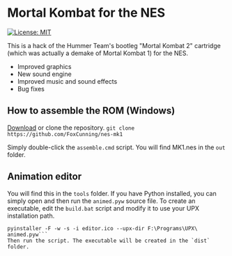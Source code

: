 # Mortal Kombat for the NES
[![License: MIT](https://img.shields.io/badge/License-MIT-yellow.svg)](https://opensource.org/licenses/MIT)

This is a hack of the Hummer Team's bootleg "Mortal Kombat 2" cartridge (which was actually a demake of Mortal Kombat 1) for the NES.

- Improved graphics
- New sound engine
- Improved music and sound effects
- Bug fixes

## How to assemble the ROM (Windows)

[Download](https://github.com/FoxCunning/nes-MK1/archive/refs/heads/main.zip) or clone the repository.
`git clone https://github.com/FoxCunning/nes-mk1`

Simply double-click the `assemble.cmd` script.
You will find MK1.nes in the `out` folder.

## Animation editor

You will find this in the `tools` folder.
If you have Python installed, you can simply open and then run the `animed.pyw` source file.
To create an executable, edit the `build.bat` script and modify it to use your UPX installation path.
```::Replace with UPX installation path
pyinstaller -F -w -s -i editor.ico --upx-dir F:\Programs\UPX\ animed.pyw```
Then run the script. The executable will be created in the `dist` folder.